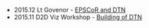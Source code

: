 
* 2015.12 Lt Govenor - [EPSCoR and DTN]()
* 2015.11 D2D Viz Workshop - [Building of DTN](https://docs.google.com/presentation/d/1XPDXfNaIv1skOz5di0tThyMPnHRuN5zfIxsgQQHIFjU/edit?usp=sharing)
